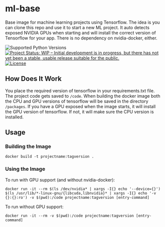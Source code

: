 # ml-base

Base image for machine learning projects using Tensorflow. The idea is you can clone this repo and use it to start a new ML project. It auto detects exposed NVIDIA GPUs when starting and will install the correct version of Tensorflow for your app. There is no dependency on nvidia-docker, either.

![Supported Python Versions](https://img.shields.io/badge/python-3.3%20%7C%203.4%20%7C%203.5%20%7C%203.6-blue.svg)
[![Project Status: WIP – Initial development is in progress, but there has not yet been a stable, usable release suitable for the public.](https://www.repostatus.org/badges/latest/wip.svg)](https://www.repostatus.org/#wip)
[![License](http://img.shields.io/badge/license-MIT-brightgreen.svg?style=flat)](LICENSE)

## How Does It Work

You place the required version of tensorflow in your requirements.txt file. The project code gets saved to `/code`. When building the docker image both the CPU and GPU versions of tensorflow will be saved in the directory `/packages`. If you have a GPU exposed when the image starts, it will install the GPU version of tensorflow. If not, it will make sure the CPU version is installed.

## Usage

### Building the Image

```
docker build -t projectname:tagversion .
```

### Using the Image

To run with GPU support (and without nvidia-docker):

```
docker run -it --rm $(ls /dev/nvidia* | xargs -I{} echo '--device={}') $(ls /usr/lib/*-linux-gnu/{libcuda,libnvidia}* | xargs -I{} echo '-v {}:{}:ro') -v $(pwd):/code projectname:tagversion [entry-command]
```

To run without GPU support:

```
docker run -it --rm -v $(pwd):/code projectname:tagversion [entry-command]
```
